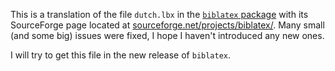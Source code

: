 This is a translation of the file `dutch.lbx` in the [`biblatex` package](http://ctan.org/pkg/biblatex) with its SourceForge page located at [sourceforge.net/projects/biblatex/](https://sourceforge.net/projects/biblatex/). Many small (and some big) issues were fixed, I hope I haven't introduced any new ones.

I will try to get this file in the new release of `biblatex`.
